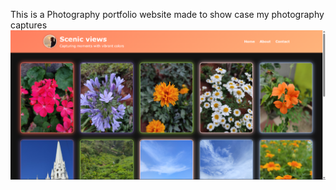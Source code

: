 This is a Photography portfolio website made to show case my photography captures
![This is my Home page](images/Home_page.png)